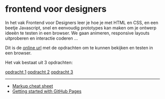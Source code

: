 # frontend voor designers

In het vak Frontend voor Designers leer je hoe je met HTML en CSS, en een beetje Javascript, snel en eenvoudig prototypes kan maken om je ontwerp ideeën te testen in een browser. We gaan animeren, responsive layouts uitproberen en interactie coderen ...

Dit is de [online url](https://koopreynders.github.io/frontendvoordesigners/) met de opdrachten om te kunnen bekijken en testen in een browser.

Het vak bestaat uit 3 opdrachten:

[opdracht 1](https://joosthuter.github.io/frontendvoordesigners/opdracht1/v4/)
[opdracht 2](https://joosthuter.github.io/frontendvoordesigners/opdracht2/v2/)
[opdracht 3](https://joosthuter.github.io/frontendvoordesigners/opdracht3/cities3/)



---
- [Markup cheat sheet](https://github.com/adam-p/markdown-here/wiki/Markdown-Cheatsheet)
- [Getting started with GitHub Pages](https://guides.github.com/features/pages/)
